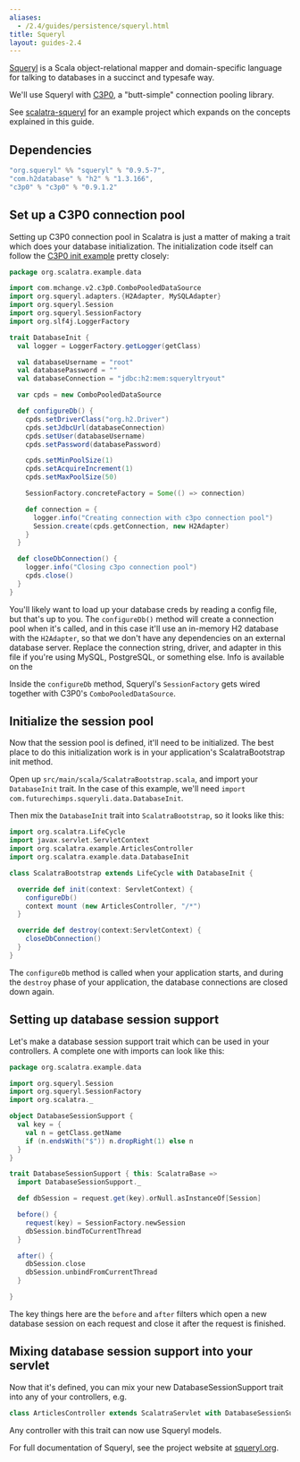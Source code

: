 ```yaml
---
aliases:
  - /2.4/guides/persistence/squeryl.html
title: Squeryl
layout: guides-2.4
---
```


[Squeryl](http://squeryl.org/) is a Scala object-relational mapper and
domain-specific language for talking to databases in a succinct and
typesafe way.

We'll use Squeryl with [C3P0](http://www.mchange.com/projects/c3p0/),
a "butt-simple" connection pooling library.

<div class="alert alert-info">
  <span class="badge badge-info"><i class="glyphicon glyphicon-flag"></i></span>
  See
  <a href="https://github.com/scalatra/scalatra-website-examples/tree/master/2.4/persistence/scalatra-squeryl">scalatra-squeryl</a>
  for an example project which expands on the concepts explained in this guide.
</div>

## Dependencies

```scala
"org.squeryl" %% "squeryl" % "0.9.5-7",
"com.h2database" % "h2" % "1.3.166",
"c3p0" % "c3p0" % "0.9.1.2"
```

## Set up a C3P0 connection pool

Setting up C3P0 connection pool in Scalatra is just a matter of making
a trait which does your database initialization. The initialization
code itself can follow the
[C3P0 init example](http://www.mchange.com/projects/c3p0/#quickstart)
pretty closely:

```scala
package org.scalatra.example.data

import com.mchange.v2.c3p0.ComboPooledDataSource
import org.squeryl.adapters.{H2Adapter, MySQLAdapter}
import org.squeryl.Session
import org.squeryl.SessionFactory
import org.slf4j.LoggerFactory

trait DatabaseInit {
  val logger = LoggerFactory.getLogger(getClass)

  val databaseUsername = "root"
  val databasePassword = ""
  val databaseConnection = "jdbc:h2:mem:squeryltryout"

  var cpds = new ComboPooledDataSource

  def configureDb() {
    cpds.setDriverClass("org.h2.Driver")
    cpds.setJdbcUrl(databaseConnection)
    cpds.setUser(databaseUsername)
    cpds.setPassword(databasePassword)

    cpds.setMinPoolSize(1)
    cpds.setAcquireIncrement(1)
    cpds.setMaxPoolSize(50)

    SessionFactory.concreteFactory = Some(() => connection)

    def connection = {
      logger.info("Creating connection with c3po connection pool")
      Session.create(cpds.getConnection, new H2Adapter)
    }
  }

  def closeDbConnection() {
    logger.info("Closing c3po connection pool")
    cpds.close()
  }
}
```

You'll likely want to load up your database creds by reading a config file,
but that's up to you. The `configureDb()` method will create a connection pool when it's called, and in this case it'll use an in-memory H2 database with the `H2Adapter`, so that we don't have any dependencies on an external database server. Replace the connection string, driver, and adapter in this file if you're using MySQL, PostgreSQL, or something else. Info is available on the

Inside the `configureDb` method, Squeryl's `SessionFactory` gets wired together
with C3P0's `ComboPooledDataSource`.

## Initialize the session pool

Now that the session pool is defined, it'll need to be initialized. The best
place to do this initialization work is in your application's ScalatraBootstrap
init method.

Open up `src/main/scala/ScalatraBootstrap.scala`, and import your `DatabaseInit`
trait. In the case of this example, we'll need
`import com.futurechimps.squeryli.data.DatabaseInit`.

Then mix the `DatabaseInit` trait into `ScalatraBootstrap`, so it looks like this:

```scala
import org.scalatra.LifeCycle
import javax.servlet.ServletContext
import org.scalatra.example.ArticlesController
import org.scalatra.example.data.DatabaseInit

class ScalatraBootstrap extends LifeCycle with DatabaseInit {

  override def init(context: ServletContext) {
    configureDb()
    context mount (new ArticlesController, "/*")
  }

  override def destroy(context:ServletContext) {
    closeDbConnection()
  }
}
```

The `configureDb` method is called when your application starts, and during the
`destroy` phase of your application, the database connections are closed down
again.

## Setting up database session support

Let's make a database session support trait which can be used in your
controllers. A complete one with imports can look like this:

```scala
package org.scalatra.example.data

import org.squeryl.Session
import org.squeryl.SessionFactory
import org.scalatra._

object DatabaseSessionSupport {
  val key = {
    val n = getClass.getName
    if (n.endsWith("$")) n.dropRight(1) else n
  }
}

trait DatabaseSessionSupport { this: ScalatraBase =>
  import DatabaseSessionSupport._

  def dbSession = request.get(key).orNull.asInstanceOf[Session]

  before() {
    request(key) = SessionFactory.newSession
    dbSession.bindToCurrentThread
  }

  after() {
    dbSession.close
    dbSession.unbindFromCurrentThread
  }

}
```

The key things here are the `before` and `after` filters which open a new database
session on each request and close it after the request is finished.

## Mixing database session support into your servlet

Now that it's defined, you can mix your new DatabaseSessionSupport trait into
any of your controllers, e.g.

```scala
class ArticlesController extends ScalatraServlet with DatabaseSessionSupport
```

Any controller with this trait can now use Squeryl models.

For full documentation of Squeryl, see the project website at
[squeryl.org](http://squeryl.org).
